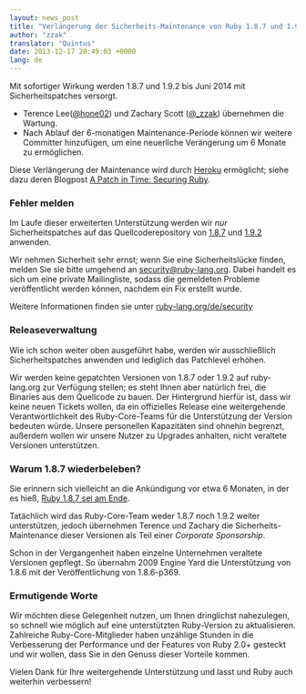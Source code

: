 ```yaml
---
layout: news_post
title: "Verlängerung der Sicherheits-Maintenance von Ruby 1.8.7 und 1.9.2"
author: "zzak"
translator: "Quintus"
date: 2013-12-17 20:49:03 +0000
lang: de
---
```


Mit sofortiger Wirkung werden 1.8.7 und 1.9.2 bis Juni 2014 mit
Sicherheitspatches versorgt.

* Terence Lee([@hone02](https://twitter.com/hone02)) und
  Zachary Scott ([@_zzak](https://twitter.com/_zzak))
  übernehmen die Wartung.
* Nach Ablauf der 6-monatigen Maintenance-Periode können wir
  weitere Committer hinzufügen, um eine neuerliche Verängerung um 6
  Monate zu ermöglichen.

Diese Verlängerung der Maintenance wird durch [Heroku][heroku]
ermöglicht; siehe dazu deren Blogpost [A Patch in Time: Securing
Ruby][securing-ruby].

### Fehler melden

Im Laufe dieser erweiterten Unterstützung werden wir _nur_
Sicherheitspatches auf das Quellcoderepository von [1.8.7][source-187]
und [1.9.2][source-192] anwenden.

Wir nehmen Sicherheit sehr ernst; wenn Sie eine Sicherheitslücke
finden, melden Sie sie bitte umgehend an security@ruby-lang.org. Dabei
handelt es sich um eine private Mailingliste, sodass die gemeldeten
Probleme veröffentlicht werden können, nachdem ein Fix erstellt wurde.

Weitere Informationen finden sie unter [ruby-lang.org/de/security][security-de]

### Releaseverwaltung

Wie ich schon weiter oben ausgeführt habe, werden wir ausschließlich
Sicherheitspatches anwenden und lediglich das Patchlevel erhöhen.

Wir werden keine gepatchten Versionen von 1.8.7 oder 1.9.2 auf
ruby-lang.org zur Verfügung stellen; es steht Ihnen aber natürlich
frei, die Binaries aus dem Quellcode zu bauen. Der Hintergrund hierfür
ist, dass wir keine neuen Tickets wollen, da ein offizielles Release
eine weitergehende Verantwortlichkeit des Ruby-Core-Teams für die
Unterstützung der Version bedeuten würde. Unsere personellen
Kapazitäten sind ohnehin begrenzt, außerdem wollen wir unsere Nutzer
zu Upgrades anhalten, nicht veraltete Versionen unterstützen.

### Warum 1.8.7 wiederbeleben?

Sie erinnern sich vielleicht an die Ankündigung vor etwa 6 Monaten, in
der es hieß, [Ruby 1.8.7 sei am Ende][sunset-187-de].

Tatächlich wird das Ruby-Core-Team weder 1.8.7 noch 1.9.2 weiter
unterstützen, jedoch übernehmen Terence und Zachary die Sicherheits-Maintenance
dieser Versionen als Teil einer _Corporate Sponsorship_.

Schon in der Vergangenheit haben einzelne Unternehmen veraltete
Versionen gepflegt. So übernahm 2009 Engine Yard die Unterstützung von
1.8.6 mit der Veröffentlichung von 1.8.6-p369.

### Ermutigende Worte

Wir möchten diese Gelegenheit nutzen, um Ihnen dringlichst nahezulegen,
so schnell wie möglich auf eine unterstützten Ruby-Version zu
aktualisieren. Zahlreiche Ruby-Core-Mitglieder haben unzählige Stunden
in die Verbesserung der Performance und der Features von Ruby 2.0+
gesteckt und wir wollen, dass Sie in den Genuss dieser Vorteile
kommen.

Vielen Dank für Ihre weitergehende Unterstützung und lasst und Ruby
auch weiterhin verbessern!

[heroku]:        http://heroku.com/
[securing-ruby]: https://blog.heroku.com/archives/2013/12/5/a_patch_in_time_securing_ruby/
[source-187]:    https://bugs.ruby-lang.org/projects/ruby-187/repository
[source-192]:    https://bugs.ruby-lang.org/projects/ruby-192/repository
[security-de]:   https://www.ruby-lang.org/de/security/
[sunset-187-de]: https://www.ruby-lang.org/de/news/2013/06/30/we-retire-1-8-7/
